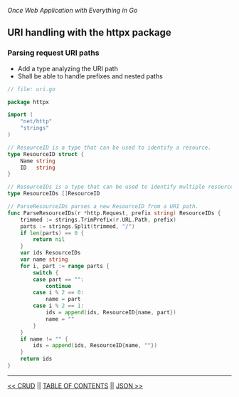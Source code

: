 *Once Web Application with Everything in Go*

## URI handling with the httpx package

### Parsing request URI paths

* Add a type analyzing the URI path
* Shall be able to handle prefixes and nested paths

```go
// file: uri.go

package httpx

import (
    "net/http"
    "strings"
)

// ResourceID is a type that can be used to identify a resource.
type ResourceID struct {
    Name string
    ID   string
}

// ResourceIDs is a type that can be used to identify multiple resources.
type ResourceIDs []ResourceID

// ParseResourceIDs parses a new ResourceID from a URI path.
func ParseResourceIDs(r *http.Request, prefix string) ResourceIDs {
    trimmed := strings.TrimPrefix(r.URL.Path, prefix)
    parts := strings.Split(trimmed, "/")
    if len(parts) == 0 {
        return nil
    }
    var ids ResourceIDs
    var name string
    for i, part := range parts {
        switch {
        case part == "":
            continue
        case i % 2 == 0:
            name = part
        case i % 2 == 1:
            ids = append(ids, ResourceID{name, part})
            name = ""
        }
    }
    if name != "" {
        ids = append(ids, ResourceID{name, ""})
    }
    return ids
}
``` 

---

[<< CRUD](crud.md) || [TABLE OF CONTENTS](../README.md) || [JSON >>](json.md)
